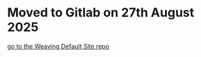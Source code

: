 # Moved to Gitlab on 27th August 2025
[go to the Weaving Default Site repo](https://gitlab.com/davemackintosh/weaving-default-site)
